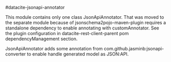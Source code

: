 #datacite-jsonapi-annotator

This module contains only one class JsonApiAnnotator. 
That was moved to the separate module because of jsonschema2pojo-maven-plugin requires a standalone dependency to 
enable annotating with customAnnotator. 
See the plugin configuration in datacite-rest-client-parent pom dependencyManagement section.

JsonApiAnnotator adds some annotation from com.github.jasminb:jsonapi-converter to enable handle generated model as JSON:API.
